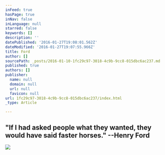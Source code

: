 ```yaml
---
inFeed: true
hasPage: true
inNav: false
inLanguage: null
starred: false
keywords: []
description: ''
datePublished: '2016-01-27T19:08:01.562Z'
dateModified: '2016-01-27T19:07:55.966Z'
title: Ford
author: []
sourcePath: _posts/2016-01-10-1fc29c97-3018-4c9b-9cc8-015dbc6ac237.md
published: true
authors: []
publisher:
  name: null
  domain: null
  url: null
  favicon: null
url: 1fc29c97-3018-4c9b-9cc8-015dbc6ac237/index.html
_type: Article

---
```

## "If I had asked people what they wanted, they would have said faster horses." --Henry Ford
![](https://the-grid-user-content.s3-us-west-2.amazonaws.com/43ea14a2-4833-4c6e-ad5b-e763e414fc4b.jpg)